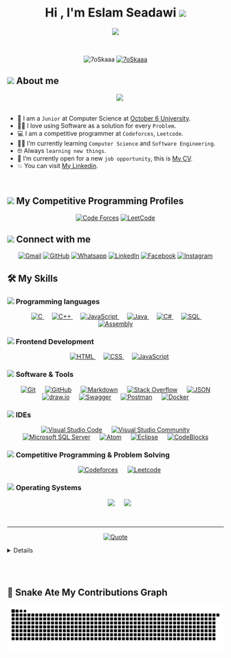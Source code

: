 <h1 align="center">Hi , I'm Eslam Seadawi <img src="https://media.giphy.com/media/hvRJCLFzcasrR4ia7z/giphy.gif" width="35"></h1>
<p align="center">
  <a href="https://github.com/DenverCoder1/readme-typing-svg"><img src="https://readme-typing-svg.herokuapp.com?font=Time+New+Roman&color=%23C8BE25&size=25&center=true&vCenter=true&width=600&height=100&lines=Software+Engineer;Computer+Science+Student;.NET+Developer;Competitive+Programmer;Always+learning+new+things"></a>
</p>


<br>

<p align="center"> 
	<img src="https://komarev.com/ghpvc/?username=7oSkaaa&label=Profile%20views&color=0047AB&style=plastic?" alt="7oSkaaa" height=25px, width=160px/> 
	<!---
		<a href = "https://commits.top/egypt.html" target="_blank">
			<img src="https://aktive.tk/egypt/7oSkaaa?color=red" alt="Most Active Users" target="_blank" height=25px, width=250px/> 
		</a>
	-->
	<a href = "https://commits.top/egypt.html" target="_blank">
		<img src="https://enfsgag3ayy6w9q.m.pipedream.net/&style=plastic" alt="7oSkaaa" target="_blank" height=25px, width=250px/> 
	</a>

</p>

	
## <picture><img src = "https://github.com/7oSkaaa/7oSkaaa/blob/main/Images/about_me.gif?raw=true" width = 50px></picture> About me

<picture> <img align="right" src="https://github.com/7oSkaaa/7oSkaaa/blob/main/Images/Right_Side.gif?raw=true" width = 250px></picture>

<br><br>

- :school: I am a `Junior` at Computer Science at [October 6 University](https://o6u.edu.eg/default.aspx?id=70).
- :technologist: I love using Software as a solution for every `Problem`.
- :computer: I am a competitive programmer at `Codeforces`, `Leetcode`.
- :student: I’m currently learning `Computer Science` and `Software Engineering`.
- :nerd_face: Always `learning new things`.
- :thinking: I’m currently open for a new `job opportunity`, this is [My CV](https://drive.google.com/drive/folders/1TKN9ETE1KuUleixPsAzRvZBKGVM2eYtU?usp=drive_link).
- :boom: You can visit [My Linkedin](https://www.linkedin.com/in/eslam-seadawi/).
<br>


## <picture> <img src="https://github.com/7oSkaaa/7oSkaaa/blob/main/Images/competitive_programming_profile.png?raw=true" width=40> </picture> My Competitive Programming Profiles

<p align="center">
  <a href="https://codeforces.com/profile/eslamseadawy717"><img src="https://img.icons8.com/external-tal-revivo-shadow-tal-revivo/50/000000/external-codeforces-programming-competitions-and-contests-programming-community-logo-shadow-tal-revivo.png" alt="Code Forces"/></a>
	<a href="https://leetcode.com/u/EslamS3dawi/"><img src="https://img.icons8.com/external-tal-revivo-shadow-tal-revivo/50/000000/external-level-up-your-coding-skills-and-quickly-land-a-job-logo-shadow-tal-revivo.png" alt="LeetCode"/></a>
</p>

## <picture> <img src="https://github.com/7oSkaaa/7oSkaaa/blob/main/Images/Connect-with-me.gif?raw=true" width="100px"> </picture> Connect with me
<p align="center">
	<a href="mailto:eslam.mohamed.seadawi@gmail.com"><img img src="https://img.shields.io/badge/gmail-%23EA4335.svg?style=plastic&logo=gmail&logoColor=white" alt="Gmail"/></a>
	<a href="https://github.com/eslams3dawi"><img src="https://img.shields.io/badge/github-%23181717.svg?style=plastic&logo=github&logoColor=white" alt="GitHub"/></a>
	<a href="https://wa.me/+201223031977"><img src="https://img.shields.io/badge/whatsapp-%2325D366.svg?style=plastic&logo=whatsapp&logoColor=white" alt="Whatsapp"/></a>
	<a href="https://www.linkedin.com/in/eslam-seadawi/"><img src="https://img.shields.io/badge/linkedin-%230A66C2.svg?style=plastic&logo=linkedin&logoColor=white" alt="LinkedIn"/></a>
	<a href="https://www.facebook.com/eslam.seadawy.5/"><img src="https://img.shields.io/badge/facebook-%231877F2.svg?style=plastic&logo=facebook&logoColor=white" alt="Facebook"/></a>
	<a href="https://www.instagram.com/eslam_s3dawi/"><img src="https://img.shields.io/badge/instagram-%23E4405F.svg?style=plastic&logo=instagram&logoColor=white" alt="Instagram"/></a>
</p>



## 🛠️ My Skills

### <picture> <img src = "https://github.com/7oSkaaa/7oSkaaa/blob/main/Images/Programming_Languages.gif?raw=true" width = 50px>  </picture> Programming languages

<p align="center"> 
  &emsp; 
  <a href="https://www.cprogramming.com/" target="_blank"> 
    <img alt="C" src="https://img.shields.io/badge/C%20-%232370ED.svg?style=plastic&logo=c&logoColor=white">
  </a> 
  &emsp;
  <a href="https://www.w3schools.com/cpp/" target="_blank"> 
    <img alt="C++" src="https://img.shields.io/badge/C++%20-%2300599C.svg?style=plastic&logo=c%2B%2B&logoColor=white">
  </a> 
  &emsp;
  <a href="https://developer.mozilla.org/en-US/docs/Web/JavaScript" target="_blank"> 
     <img alt="JavaScript" src="https://img.shields.io/badge/JavaScript%20-%23F7DF1E.svg?style=plastic&logo=javascript&logoColor=black">
   </a>
  &emsp;
  <a href="https://www.java.com" target="_blank"> 
    <img alt="Java" src="https://img.shields.io/badge/Java-%23007396.svg?style=plastic&logo=java&logoColor=white">
  </a>
  &emsp;
  <a href="https://dotnet.microsoft.com/en-us/languages/csharp" target="_blank"> 
    <img alt="C#" src="https://img.shields.io/badge/C%23%20-%23239120.svg?style=plastic&logo=c-sharp&logoColor=white">
  </a>
  &emsp;
  <a href="https://www.w3schools.com/sql/" target="_blank"> 
    <img alt="SQL" src="https://img.shields.io/badge/SQL-%2307405e.svg?style=plastic&logo=postgresql&logoColor=white">
  </a>
  &emsp;
  <a href="https://en.wikipedia.org/wiki/Assembly_language" target="_blank"> 
    <img alt="Assembly" src="https://img.shields.io/badge/Assembly-%23A8B9CC.svg?style=plastic&logo=assembly&logoColor=black">
  </a>
</p>

### <picture> <img src = "https://github.com/7oSkaaa/7oSkaaa/blob/main/Images/Front_End.gif?raw=true" width = 50px>  </picture> Frontend Development
<p align="center"> 
  &emsp; 
  <a href="https://www.w3.org/html/" target="_blank"> 
   <img alt="HTML" src="https://img.shields.io/badge/HTML5%20-%23E34F26.svg?style=plastic&logo=html5&logoColor=white">
  </a>   
  &emsp;
  <a href="https://www.w3schools.com/css/" target="_blank">
    <img alt="CSS" src="https://img.shields.io/badge/CSS%20-%231572B6.svg?style=plastic&logo=css3&logoColor=white">
  </a> 
  &emsp;
  <a href="https://developer.mozilla.org/en-US/docs/Web/JavaScript" target="_blank"> 
     <img alt="JavaScript" src="https://img.shields.io/badge/JavaScript%20-%23F7DF1E.svg?style=plastic&logo=javascript&logoColor=black">
   </a>
</p>

 ### <picture> <img src = "https://github.com/7oSkaaa/7oSkaaa/blob/main/Images/Software_Tools.gif?raw=true" width = 50px>  </picture> Software & Tools

 
<p align="center">
  &emsp;
  <a href="#"><img alt="Git" src="https://img.shields.io/badge/Git%20-%23F05033.svg?style=plastic&logo=git&logoColor=white"></a>
  &emsp;
  <a href="#"><img alt="GitHub" src="https://img.shields.io/badge/github-%23181717.svg?style=plastic&logo=github&logoColor=white"></a>
  &emsp;
  <a href="#"><img alt="Markdown" src="https://img.shields.io/badge/Markdown-000000?style=plastic&logo=markdown&logoColor=white"></a>
  &emsp;
  <a href="#"><img alt="Stack Overflow" src="https://img.shields.io/badge/-Stack%20Overflow-FE7A16?style=plastic&logo=stack-overflow&logoColor=white"></a>
  &emsp;
  <a href="#"><img alt="JSON" src="https://img.shields.io/badge/json-%23000000.svg?style=plastic&logo=json&logoColor=white"></a>
  &emsp;
  <a href="https://app.diagrams.net/" target="_blank"><img alt="draw.io" src="https://img.shields.io/badge/Draw.io-%23000000.svg?style=plastic&logo=diagramsdotnet&logoColor=white"></a>
  &emsp;
  <a href="https://swagger.io/" target="_blank"><img alt="Swagger" src="https://img.shields.io/badge/Swagger-%2385EA2D.svg?style=plastic&logo=swagger&logoColor=black"></a>
  &emsp;
  <a href="https://www.postman.com/" target="_blank"><img alt="Postman" src="https://img.shields.io/badge/Postman-FF6C37?style=plastic&logo=postman&logoColor=white"></a>
  &emsp;
  <a href="https://www.docker.com/" target="_blank"><img alt="Docker" src="https://img.shields.io/badge/Docker-2496ED?style=plastic&logo=docker&logoColor=white"></a>
</p>

 ### <picture> <img src = "https://github.com/7oSkaaa/7oSkaaa/blob/main/Images/IDEs.gif?raw=true" width = 50px>  </picture> IDEs
 
<p align="center">
  &emsp;
  <a href="#"><img alt="Visual Studio Code" src="https://img.shields.io/badge/Visual%20Studio%20Code-0078d7.svg?style=plastic&logo=visual-studio-code&logoColor=white"></a>
  &emsp;
  <a href="#"><img alt="Visual Studio Community" src="https://img.shields.io/badge/Visual%20Studio%20Community-5C2D91.svg?style=plastic&logo=visual-studio&logoColor=white"></a>
  &emsp;
  <a href="#"><img alt="Microsoft SQL Server" src="https://img.shields.io/badge/Microsoft%20SQL%20Server-CC2927.svg?style=plastic&logo=microsoft-sql-server&logoColor=white"></a>
  &emsp;
  <a href="#"><img alt="Atom" src="https://img.shields.io/badge/Atom-66595C.svg?style=plastic&logo=atom&logoColor=white"></a>
  &emsp;
  <a href="#"><img alt="Eclipse" src="https://img.shields.io/badge/Eclipse%20IDE-2C2255.svg?style=plastic&logo=eclipse-ide&logoColor=white"></a>
  &emsp;
  <a href="#"><img alt="CodeBlocks" src="https://img.shields.io/badge/Code::Blocks-1E90FF.svg?style=plastic"></a>
</p>

 ### <picture> <img src = "https://github.com/7oSkaaa/7oSkaaa/blob/main/Images/CP_PS.gif?raw=true" width = 50px>  </picture> Competitive Programming & Problem Solving
 
<p align="center">
  &emsp;
    <a href="#"><img alt = "Codeforces" src="https://img.shields.io/badge/codeforces%20-%231F8ACB.svg?style=plastic&logo=codeforces&logoColor=white" /></a>	
  &emsp;
    <a href="#"><img alt = "Leetcode" src="https://img.shields.io/badge/leetcode%20-%23FFA116.svg?style=plastic&logo=leetcode&logoColor=black" /></a>
</p>

 ### <picture> <img src = "https://github.com/7oSkaaa/7oSkaaa/blob/main/Images/OS.gif?raw=true" width = 50px>  </picture> Operating Systems
 
<p align="center">
  &emsp;
    <a href="#"><img src="https://img.shields.io/badge/Linux-FCC624?style=plastic&logo=linux&logoColor=black"></a>
  &emsp;
    <a href="#"><img src="https://img.shields.io/badge/Windows-0078D6?style=plastic&logo=windows&logoColor=white"></a>
</p>

<br> 

---

<p align = "center">
	<a href="https://github.com/piyushsuthar/github-readme-quotes"> <img alt = "Quote" src="https://quotes-github-readme.vercel.app/api?type=horizontal&theme=tokyonight&animation=grow_out_in&quoteCategory=programming">
</p>

<details><summary><h3> :open_file_folder: My Repositories </h3></summary>

----
<div>
  <p align="center">
    <a href="https://github.com/eslams3dawi/TechZone_E-Commerce-API">
      <img src="https://github-readme-stats.vercel.app/api/pin/?username=eslams3dawi&repo=TechZone_E-Commerce-API&theme=tokyonight" alt="TechZone E-Commerce API" />
    </a>
    <a href="https://github.com/eslams3dawi/Hosptial-Management-System">
      <img src="https://github-readme-stats.vercel.app/api/pin/?username=eslams3dawi&repo=Hosptial-Management-System&theme=tokyonight" alt="Hospital Management System" />
    </a>
    <a href="https://github.com/eslams3dawi/CSharp-Data-Structures-From-Scratch">
      <img src="https://github-readme-stats.vercel.app/api/pin/?username=eslams3dawi&repo=CSharp-Data-Structures-From-Scratch&theme=tokyonight" alt="C# Data Structures From Scratch" />
    </a>
    <a href="https://github.com/eslams3dawi/LeetCode_Problems">
      <img src="https://github-readme-stats.vercel.app/api/pin/?username=eslams3dawi&repo=LeetCode_Problems&theme=tokyonight" alt="LeetCode Problems" />
    </a>
    <a href="https://github.com/eslams3dawi/.NET-Training-Practices">
      <img src="https://github-readme-stats.vercel.app/api/pin/?username=eslams3dawi&repo=.NET-Training-Practices&theme=tokyonight" alt=".NET Training Practices" />
    </a>
    <a href="https://github.com/eslams3dawi/Data-Structures-From-Scratch-Using-C-Plus-Plus">
      <img src="https://github-readme-stats.vercel.app/api/pin/?username=eslams3dawi&repo=Data-Structures-From-Scratch-Using-C-Plus-Plus&theme=tokyonight" alt="Data Structures in C++" />
    </a>
    <a href="https://github.com/eslams3dawi/SQL-Tasks">
      <img src="https://github-readme-stats.vercel.app/api/pin/?username=eslams3dawi&repo=SQL-Tasks&theme=tokyonight" alt="SQL Tasks" />
    </a>
  </p>
</div>
</details>

</br></br>
	
## 🐍 Snake Ate My Contributions Graph
	
<p align = "center">
	<img src = "https://github.com/7oSkaaa/7oSkaaa/blob/output/github-contribution-grid-snake.svg?" alt = "Snake Game"/>
</p>

